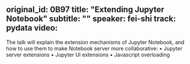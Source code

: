 original_id: 0B97
title: "Extending Jupyter Notebook"
subtitle: ""
speaker: fei-shi
track: pydata
video:
---
The talk will explain the extension mechanisms of Jupyter Notebook, and how to use them to make Notebook server more collaborative:
•	Jupyter server extensions
•	Jupyter UI extensions
•	Javascript overloading

